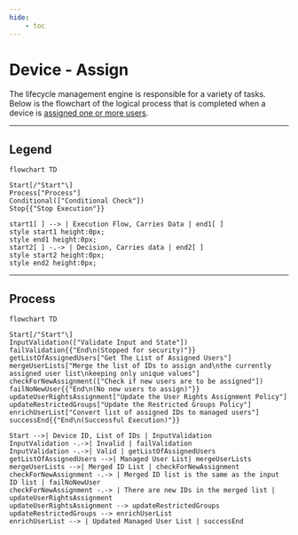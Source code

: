 ```yaml
---
hide:
    - toc
---
```

# Device - Assign

The lifecycle management engine is responsible for a variety of tasks. Below is the flowchart of the logical process that is completed when a device is [assigned one or more users](/Getting-Started/Usage-Guide/Lifecycle-Management/Device/2-Assign/).

---

## Legend

``` mermaid
flowchart TD

Start[/"Start"\]
Process["Process"]
Conditional(["Conditional Check"])
Stop{{"Stop Execution"}}

start1[ ] --> | Execution Flow, Carries Data | end1[ ]
style start1 height:0px;
style end1 height:0px;
start2[ ] -.-> | Decision, Carries data | end2[ ]
style start2 height:0px;
style end2 height:0px;
```

---

## Process

``` mermaid
flowchart TD

Start[/"Start"\]
InputValidation(["Validate Input and State"])
failValidation{{"End\n(Stopped for security)"}}
getListOfAssignedUsers["Get The List of Assigned Users"]
mergeUserLists["Merge the list of IDs to assign and\nthe currently assigned user list\nkeeping only unique values"]
checkForNewAssignment(["Check if new users are to be assigned"])
failNoNewUser{{"End\n(No new users to assign)"}}
updateUserRightsAssignment["Update the User Rights Assignment Policy"]
updateRestrictedGroups["Update the Restricted Groups Policy"]
enrichUserList["Convert list of assigned IDs to managed users"]
successEnd{{"End\n(Successful Execution)"}}

Start -->| Device ID, List of IDs | InputValidation
InputValidation -.->| Invalid | failValidation
InputValidation -.->| Valid | getListOfAssignedUsers
getListOfAssignedUsers -->| Managed User List| mergeUserLists
mergeUserLists -->| Merged ID List | checkForNewAssignment
checkForNewAssignment -.-> | Merged ID list is the same as the input ID list | failNoNewUser
checkForNewAssignment -.-> | There are new IDs in the merged list | updateUserRightsAssignment
updateUserRightsAssignment --> updateRestrictedGroups
updateRestrictedGroups --> enrichUserList
enrichUserList --> | Updated Managed User List | successEnd
```
